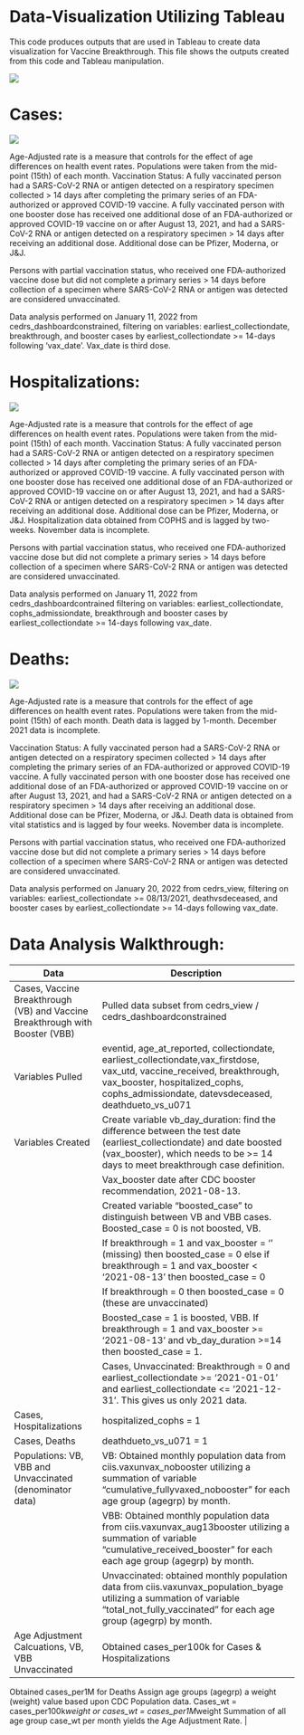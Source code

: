 # Data-Visualization Utilizing Tableau

This code produces outputs that are used in Tableau to create data visualization for Vaccine Breakthrough. This file shows the outputs created from this code and Tableau manipulation. 

![](Images/VB_DataViz_Slide1.png)

# Cases:

![](Images/VB_DataViz_Slide2.png)

Age-Adjusted rate is a measure that controls for the effect of age differences on health event rates. Populations were taken from the mid-point (15th) of each month.
Vaccination Status: A fully vaccinated person had a SARS-CoV-2 RNA or antigen detected on a respiratory specimen collected > 14 days after completing the primary series of an FDA-authorized or approved COVID-19 vaccine. A fully vaccinated person with one booster dose has received one additional dose of an FDA-authorized or approved COVID-19 vaccine on or after August 13, 2021, and had a SARS-CoV-2 RNA or antigen detected on a respiratory specimen > 14 days after receiving an additional dose. Additional dose can be Pfizer, Moderna, or J&J. 

Persons with partial vaccination status, who received one FDA-authorized vaccine dose but did not complete a primary series > 14 days before collection of a specimen where SARS-CoV-2 RNA or antigen was detected are considered unvaccinated. 

Data analysis performed on January 11, 2022 from cedrs_dashboardconstrained, filtering on variables: earliest_collectiondate, breakthrough, and booster cases by earliest_collectiondate >= 14-days following ‘vax_date’. Vax_date is third dose. 

# Hospitalizations:

![](Images/VB_DataViz_Slide3.png)

Age-Adjusted rate is a measure that controls for the effect of age differences on health event rates. Populations were taken from the mid-point (15th) of each month.
Vaccination Status: A fully vaccinated person had a SARS-CoV-2 RNA or antigen detected on a respiratory specimen collected > 14 days after completing the primary series of an FDA-authorized or approved COVID-19 vaccine. A fully vaccinated person with one booster dose has received one additional dose of an FDA-authorized or approved COVID-19 vaccine on or after August 13, 2021, and had a SARS-CoV-2 RNA or antigen detected on a respiratory specimen > 14 days after receiving an additional dose. Additional dose can be Pfizer, Moderna, or J&J. Hospitalization data obtained from COPHS and is lagged by two-weeks. November data is incomplete.

Persons with partial vaccination status, who received one FDA-authorized vaccine dose but did not complete a primary series > 14 days before collection of a specimen where SARS-CoV-2 RNA or antigen was detected are considered unvaccinated. 

Data analysis performed on January 11, 2022 from cedrs_dashboardcontrained filtering on variables: earliest_collectiondate, cophs_admissiondate, breakthrough and booster cases by earliest_collectiondate >= 14-days following vax_date.

# Deaths:

![](Images/VB_DataViz_Slide4.png)

Age-Adjusted rate is a measure that controls for the effect of age differences on health event rates. Populations were taken from the mid-point (15th) of each month. Death data is lagged by 1-month. December 2021 data is incomplete.

Vaccination Status: A fully vaccinated person had a SARS-CoV-2 RNA or antigen detected on a respiratory specimen collected > 14 days after completing the primary series of an FDA-authorized or approved COVID-19 vaccine. A fully vaccinated person with one booster dose has received one additional dose of an FDA-authorized or approved COVID-19 vaccine on or after August 13, 2021, and had a SARS-CoV-2 RNA or antigen detected on a respiratory specimen > 14 days after receiving an additional dose. Additional dose can be Pfizer, Moderna, or J&J. Death data is obtained from vital statistics and is lagged by four weeks. November data is incomplete.

Persons with partial vaccination status, who received one FDA-authorized vaccine dose but did not complete a primary series > 14 days before collection of a specimen where SARS-CoV-2 RNA or antigen was detected are considered unvaccinated. 

Data analysis performed on January 20, 2022 from cedrs_view, filtering on variables: earliest_collectiondate >= 08/13/2021, deathvsdeceased, and booster cases by earliest_collectiondate >= 14-days following vax_date.

# Data Analysis Walkthrough:

| Data | Description |
| --- | --- |
| Cases, Vaccine Breakthrough (VB) and Vaccine Breakthrough with Booster (VBB) | Pulled data subset from cedrs_view / cedrs_dashboardconstrained |
| Variables Pulled |  eventid, age_at_reported, collectiondate, earliest_collectiondate,vax_firstdose, vax_utd, vaccine_received, breakthrough, vax_booster, hospitalized_cophs, cophs_admissiondate, datevsdeceased, deathdueto_vs_u071 |
| Variables Created | Create variable vb_day_duration: find the difference between the test date (earliest_collectiondate) and date boosted (vax_booster), which needs to be >= 14 days to meet breakthrough case definition. |
| | Vax_booster date after CDC booster recommendation, 2021-08-13.|
| | Created variable “boosted_case” to distinguish between VB and VBB cases. Boosted_case = 0 is not boosted, VB. |
| | If breakthrough = 1 and vax_booster = ‘’ (missing) then boosted_case = 0 else if breakthrough = 1 and vax_booster < ‘2021-08-13’ then boosted_case = 0 |
| | If breakthrough = 0 then boosted_case = 0 (these are unvaccinated) |
| | Boosted_case = 1 is boosted, VBB. If breakthrough = 1 and vax_booster >= ‘2021-08-13’ and vb_day_duration >=14 then boosted_case = 1. |
| | Cases, Unvaccinated: Breakthrough = 0 and earliest_collectiondate >= ‘2021-01-01’ and earliest_collectiondate <= ‘2021-12-31’. This gives us only 2021 data. |
| Cases, Hospitalizations | hospitalized_cophs = 1 |
| Cases, Deaths | deathdueto_vs_u071 = 1 |
| Populations: VB, VBB and Unvaccinated (denominator data) | VB: Obtained monthly population data from ciis.vaxunvax_nobooster utilizing a summation of variable “cumulative_fullyvaxed_nobooster” for each age group (agegrp) by month. |
| | VBB: Obtained monthly population data from ciis.vaxunvax_aug13booster utilizing a summation of variable “cumulative_received_booster” for each each age group (agegrp) by month. |
| | Unvaccinated: obtained monthly population data from ciis.vaxunvax_population_byage utilizing a summation of variable “total_not_fully_vaccinated” for each age group (agegrp) by month.
| Age Adjustment Calcuations, VB, VBB Unvaccinated | Obtained cases_per100k for Cases & Hospitalizations
Obtained cases_per1M for Deaths
Assign age groups (agegrp) a weight (weight) value based upon CDC Population data. 
Cases_wt = cases_per100k*weight or cases_wt = cases_per1M*weight
Summation of all age group case_wt per month yields the Age Adjustment Rate. |






